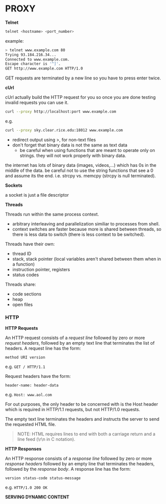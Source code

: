# PROXY

**Telnet**

```bash
telnet <hostname> <port_number>
```

example:

```bash
> telnet www.example.com 80	
Trying 93.184.216.34...
Connected to www.example.com.
Escape character is '^]'.
GET http://www.example.com HTTP/1.0


```

GET requests are terminated by a new line so you have to press enter twice.

**cUrl**

cUrl actually build the HTTP request for you so once you are done testing invalid requests you can use it.

```bash
curl --proxy http://localhost:port www.example.com
```

e.g.

```bash
curl --proxy sky.clear.rice.edu:18012 www.example.com
```

- redirect output using >, for non-text files
- don't forget that binary data is not the same as text data
  - be careful when using functions that are meant to operate only on strings. they will not work properly with binary data.

the internet has lots of binary data (images, videos,...) which has 0s in the middle of the data. be careful not to use the string functions that see a 0 and assume its the end. i.e. strcpy vs. memcpy (strcpy is null terminated).

**Sockets**

a socket is just a file descriptor 

**Threads**

Threads run within the same process context.

- arbitrary interleaving and parallelization similiar to processes from shell.
- context switches are faster because more is shared between threads, so there is less data to switch (there is less context to be switched).

Threads have their own:

- thread ID
- stack, stack pointer (local variables aren't shared between them when in a function)
- instruction pointer, registers
- status codes

Threads share:

- code sections
- heap
- open files

### HTTP

**HTTP Requests**

An HTTP request consists of a *request line* followed by zero or more *request headers*, followed by an empty text line that terminates the list of headers. A request line has the form:

`method URI version`

e.g. `GET / HTTP/1.1`

Request headers have the form:

`header-name: header-data`

e.g. `Host: www.aol.com`

For out purposes, the only header to be concerned with is the Host header which is required in HTTP/1.1 requests, but not HTTP/1.0 requests.

The empty text line terminates the headers and instructs the server to send the requested HTML file.

> NOTE: HTML requires lines to end with both a carriage return and a line feed (\r\n in C notation).

**HTTP Responses**

An HTTP response consists of a *response line* followed by zero or more *response headers* followed by an empty line that terminates the headers, followed by the *response body*. A response line has the form:

`version status-code status-message`

e.g. `HTTP/1.0 200 OK`

**SERVING DYNAMIC CONTENT**






